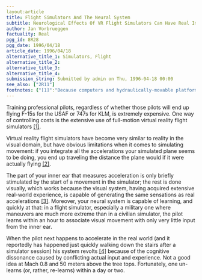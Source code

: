 ```yaml
---
layout:article
title: Flight Simulators And The Neural System
subtitle: Neurological Effects Of VR Flight Simulators Can Have Real Impact
author: Jan Vorbrueggen
factuality: Real
pgg_id: 8R28
pgg_date: 1996/04/18
article_date: 1996/04/18
alternative_title_1: Simulators, Flight
alternative_title_2: 
alternative_title_3: 
alternative_title_4: 
submission_string: Submitted by admin on Thu, 1996-04-18 00:00
see_also: ["2R11"]
footnotes: {"[1]":"Because computers and hydraulically-movable platforms are cheaper than real aircraft, although you wouldn't know it from sitting in coach on a 737.","[2]":"This presents problems when using a stationary simulator.","[3]":"Anyone who has seen an IMAX presentation of the JPL-produced Venus and Mars fly-overs will attest to this.","[4]":"The exact nature of this revolt is left as an exercise for the reader."}
---
```

<div>
<p>Training professional pilots, regardless of whether those pilots will end up flying F-15s for the USAF or 747s for KLM, is extremely expensive. One way of controlling costs is the extensive use of full-motion virtual reality flight simulators <a href="#footnotes.1" class="footnote-link">[1]</a>.</p>
<p>Virtual reality flight simulators have become very similar to reality in the visual domain, but have obvious limitations when it comes to simulating movement: if you integrate all the accelerations your simulated plane seems to be doing, you end up traveling the distance the plane would if it were actually flying <a href="#footnotes.2" class="footnote-link">[2]</a>.</p>
<p>The part of your inner ear that measures acceleration is only briefly stimulated by the start of a movement in the simulator; the rest is done visually, which works because the visual system, having acquired extensive real-world experience, is capable of generating the same sensations as real accelerations <a href="#footnotes.3" class="footnote-link">[3]</a>. Moreover, your neural system is capable of learning, and quickly at that: in a flight simulator, especially a military one where maneuvers are much more extreme than in a civilian simulator, the pilot learns within an hour to associate visual movement with only very little input from the inner ear.</p>
<p>When the pilot next happens to accelerate in the real world (and it reportedly has happened just quickly walking down the stairs after a simulator session) his system revolts <a href="#footnotes.4" class="footnote-link">[4]</a> because of the cognitive dissonance caused by conflicting actual input and experience. Not a good idea at Mach 0.8 and 50 meters above the tree tops. Fortunately, one un-learns (or, rather, re-learns) within a day or two.</p>
</div>

